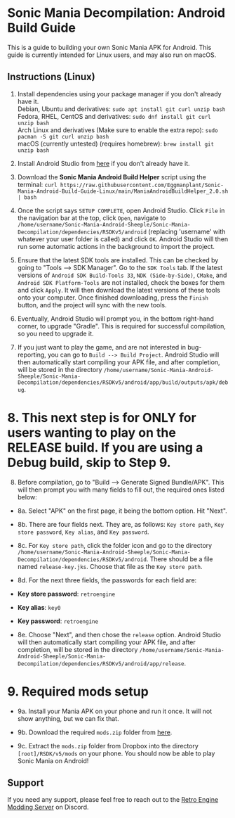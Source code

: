 # Sonic Mania Decompilation: Android Build Guide

This is a guide to building your own Sonic Mania APK for Android. This guide is currently intended for Linux users, and may also run on macOS.

## Instructions (Linux)

1. Install dependencies using your package manager if you don't already have it.  
Debian, Ubuntu and derivatives: `sudo apt install git curl unzip bash`\
Fedora, RHEL, CentOS and derivatives: `sudo dnf install git curl unzip bash`\
Arch Linux and derivatives (Make sure to enable the extra repo): `sudo pacman -S git curl unzip bash`\
macOS (currently untested) (requires homebrew): `brew install git unzip bash`

3. Install Android Studio from [here](https://developer.android.com/studio) if you don't already have it.

4. Download the **Sonic Mania Android Build Helper** script using the terminal: `curl https://raw.githubusercontent.com/Eggmanplant/Sonic-Mania-Android-Build-Guide-Linux/main/ManiaAndroidBuildHelper_2.0.sh | bash`

5. Once the script says `SETUP COMPLETE`, open Android Studio. Click `File` in the navigation bar at the top, click `Open`, navigate to `/home/username/Sonic-Mania-Android-Sheeple/Sonic-Mania-Decompilation/dependencies/RSDKv5/android` (replacing 'username' with whatever your user folder is called) and click `OK`. Android Studio will then run some automatic actions in the background to import the project.

6. Ensure that the latest SDK tools are installed. This can be checked by going to "Tools --> SDK Manager". Go to the `SDK Tools` tab. If the latest versions of `Android SDK Build-Tools 33`, `NDK (Side-by-Side)`, `CMake`, and `Android SDK Platform-Tools` are not installed, check the boxes for them and click `Apply`. It will then download the latest versions of these tools onto your computer. Once finished downloading, press the `Finish` button, and the project will sync with the new tools.

7. Eventually, Android Studio will prompt you, in the bottom right-hand corner, to upgrade "Gradle". This is required for successful compilation, so you need to upgrade it.

8. If you just want to play the game, and are not interested in bug-reporting, you can go to `Build --> Build Project`. Android Studio will then automatically start compiling your APK file, and after completion, will be stored in the directory `/home/username/Sonic-Mania-Android-Sheeple/Sonic-Mania-Decompilation/dependencies/RSDKv5/android/app/build/outputs/apk/debug`.

# 8. This next step is for ONLY for users wanting to play on the RELEASE build. If you are using a Debug build, skip to Step 9.

8. Before compilation, go to "Build --> Generate Signed Bundle/APK". This will then prompt you with many fields to fill out, the required ones listed below:
- 8a. Select "APK" on the first page, it being the bottom option. Hit "Next".

- 8b. There are four fields next. They are, as follows: `Key store path`, `Key store password`, `Key alias`, and `Key password`.

- 8c. For `Key store path`, click the folder icon and go to the directory `/home/username/Sonic-Mania-Android-Sheeple/Sonic-Mania-Decompilation/dependencies/RSDKv5/android`. There should be a file named `release-key.jks`. Choose that file as the `Key store path`.

- 8d. For the next three fields, the passwords for each field are:
- **Key store password**: `retroengine`
- **Key alias**: `key0`
- **Key password**: `retroengine`

- 8e. Choose "Next", and then chose the `release` option. Android Studio will then automatically start compiling your APK file, and after completion, will be stored in the directory `/home/username/Sonic-Mania-Android-Sheeple/Sonic-Mania-Decompilation/dependencies/RSDKv5/android/app/release`.

# 9. Required mods setup
- 9a. Install your Mania APK on your phone and run it once. It will not show anything, but we can fix that.

- 9b. Download the required `mods.zip` folder from [here](https://www.dropbox.com/s/czghcw7ps128qtj/mods.zip?dl=0).

- 9c. Extract the `mods.zip` folder from Dropbox into the directory `[root]/RSDK/v5/mods` on your phone. You should now be able to play Sonic Mania on Android!

## Support

If you need any support, please feel free to reach out to the [Retro Engine Modding Server](http://dc.railgun.works/retroengine) on Discord.
